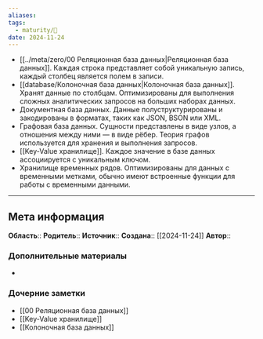 ```yaml
---
aliases: 
tags:
  - maturity/🌱
date: 2024-11-24
---
```

- [[../meta/zero/00 Реляционная база данных|Реляционная база данных]]. Каждая строка представляет собой уникальную запись, каждый столбец является полем в записи.
- [[database/Колоночная база данных|Колоночная база данных]]. Хранят данные по столбцам. Оптимизированы для выполнения сложных аналитических запросов на больших наборах данных.
- Документная база данных. Данные полуструктурированы и закодированы в форматах, таких как JSON, BSON или XML.
- Графовая база данных. Сущности представлены в виде узлов, а отношения между ними — в виде рёбер. Теория графов используется для хранения и выполнения запросов.
- [[Key-Value хранилище]]. Каждое значение в базе данных ассоциируется с уникальным ключом.
- Хранилище временных рядов. Оптимизированы для данных с временными метками, обычно имеют встроенные функции для работы с временными данными.
  
***
## Мета информация
**Область**:: 
**Родитель**:: 
**Источник**:: 
**Создана**:: [[2024-11-24]]
**Автор**:: 
### Дополнительные материалы
- 

### Дочерние заметки
<!-- QueryToSerialize: LIST FROM [[]] WHERE contains(Родитель, this.file.link) or contains(parents, this.file.link) -->
<!-- SerializedQuery: LIST FROM [[]] WHERE contains(Родитель, this.file.link) or contains(parents, this.file.link) -->
- [[00 Реляционная база данных]]
- [[Key-Value хранилище]]
- [[Колоночная база данных]]
<!-- SerializedQuery END -->

